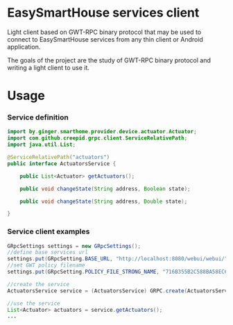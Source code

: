 # EasySmartHouse services client
Light client based on GWT-RPC binary protocol that may be used to connect to EasySmartHouse services from any thin client or Android application.

The goals of the project are the study of GWT-RPC binary protocol and writing a light client to use it.

# Usage
### Service definition ###
```java
import by.ginger.smarthome.provider.device.actuator.Actuator;
import com.github.creepid.grpc.client.ServiceRelativePath;
import java.util.List;

@ServiceRelativePath("actuators")
public interface ActuatorsService {

    public List<Actuator> getActuators();

    public void changeState(String address, Boolean state);

    public void changeState(String address, Double state);

}
```

### Service client examples ###
```java
GRpcSettings settings = new GRpcSettings();
//define base services url
settings.put(GRpcSetting.BASE_URL, "http://localhost:8080/webui/webui/");
//set GWT policy filename
settings.put(GRpcSetting.POLICY_FILE_STRONG_NAME, "716B355B2C588BA58EC6DD661C6990FB");

//create the service 
ActuatorsService service = (ActuatorsService) GRPC.create(ActuatorsService.class, settings);

//use the service
List<Actuator> actuators = service.getActuators();
...

``` 